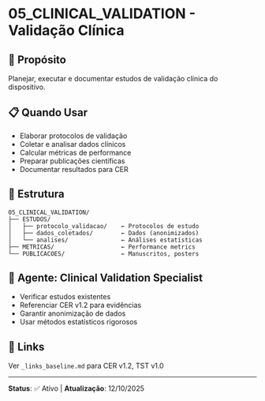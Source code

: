 # 05_CLINICAL_VALIDATION - Validação Clínica

## 🎯 Propósito
Planejar, executar e documentar estudos de validação clínica do dispositivo.

## 📋 Quando Usar
- Elaborar protocolos de validação
- Coletar e analisar dados clínicos
- Calcular métricas de performance
- Preparar publicações científicas
- Documentar resultados para CER

## 📂 Estrutura
```
05_CLINICAL_VALIDATION/
├── ESTUDOS/
│   ├── protocolo_validacao/    ← Protocolos de estudo
│   ├── dados_coletados/        ← Dados (anonimizados)
│   └── analises/               ← Análises estatísticas
├── METRICAS/                   ← Performance metrics
└── PUBLICACOES/                ← Manuscritos, posters
```

## 🤖 Agente: Clinical Validation Specialist
- Verificar estudos existentes
- Referenciar CER v1.2 para evidências
- Garantir anonimização de dados
- Usar métodos estatísticos rigorosos

## 🔗 Links
Ver `_links_baseline.md` para CER v1.2, TST v1.0

---
**Status**: ✅ Ativo | **Atualização**: 12/10/2025
